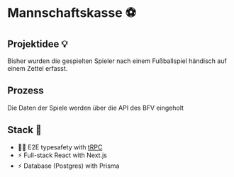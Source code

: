 # Mannschaftskasse ⚽


## Projektidee 💡
Bisher wurden die gespielten Spieler nach einem Fußballspiel händisch auf einem Zettel erfasst.  


## Prozess
Die Daten der Spiele werden über die API des BFV eingeholt
## Stack 🚀

- 🧙‍♂️ E2E typesafety with [tRPC](https://trpc.io)
- ⚡ Full-stack React with Next.js
- ⚡ Database (Postgres) with Prisma

